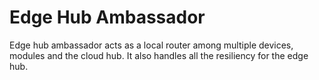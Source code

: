 Edge Hub Ambassador
===================

Edge hub ambassador acts as a local router among multiple devices, modules and the cloud hub. It also handles all the resiliency for the edge hub. 